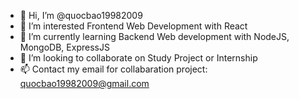 - 👋 Hi, I’m @quocbao19982009
- 👀 I’m interested Frontend Web Development with React
- 🌱 I’m currently learning Backend Web development with NodeJS, MongoDB, ExpressJS
- 💞️ I’m looking to collaborate on Study Project or Internship
- 📫 Contact my email for collabaration project: quocbao19982009@gmail.com

